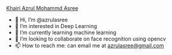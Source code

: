 <script src="https://platform.linkedin.com/badges/js/profile.js" async defer type="text/javascript"></script>


<div class="badge-base LI-profile-badge" data-locale="en_US" data-size="medium" data-theme="dark" data-type="VERTICAL" data-vanity="khairiazrul" data-version="v1"><a class="badge-base__link LI-simple-link" href="https://my.linkedin.com/in/khairiazrul?trk=profile-badge">Khairi Azrul Mohammd Asree</a></div>
              
- 👋 Hi, I’m @azrulasree
- 👀 I’m interested in Deep Learning
- 🌱 I’m currently learning machine learning
- 💞️ I’m looking to collaborate on face recognition using opencv
- 📫 How to reach me: can email me at azrulasree@gmail.com

<!---
azrulasree/azrulasree is a ✨ special ✨ repository because its `README.md` (this file) appears on your GitHub profile.
You can click the Preview link to take a look at your changes.
--->

